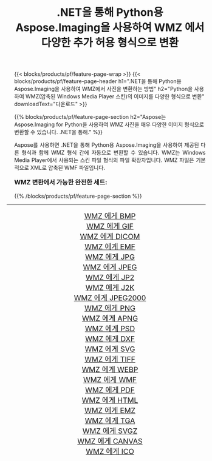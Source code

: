 ﻿---
title: .NET을 통해 Python용 Aspose.Imaging을 사용하여 WMZ 에서 다양한 추가 허용 형식으로 변환 
weight: 3920
url: /ko/python-net/conversion/from/wmz/ 
lang: ko
langdirlevel: 2
locales: zh-hans,ja,it,ru,de,es,fr,nl,id,lt,pl,pt,vi,tr,ko,zh-hant,ar,hi,th,sv,cs,uk,he
description: .NET을 통해 Python용 Aspose.Imaging을 사용하여 WMZ(압축된 Windows Media Player 스킨)에서 다양한 형식으로 빠르게 변환할 수 있습니다.
---

{{< blocks/products/pf/feature-page-wrap >}}
{{< blocks/products/pf/feature-page-header h1=".NET을 통해 Python용 Aspose.Imaging을 사용하여 WMZ에서 사진을 변환하는 방법" h2="Python을 사용하여 WMZ(압축된 Windows Media Player 스킨)의 이미지를 다양한 형식으로 변환" downloadText="다운로드" >}}


{{% blocks/products/pf/feature-page-section  h2="Aspose는 Aspose.Imaging for Python을 사용하여 WMZ 사진을 매우 다양한 이미지 형식으로 변환할 수 있습니다. .NET을 통해." %}}
<p align=justify>Aspose를 사용하면 .NET을 통해 Python용 Aspose.Imaging을 사용하여 제공된 다른 형식과 함께 WMZ 형식 간에 자동으로 변환할 수 있습니다. WMZ는 Windows Media Player에서 사용되는 스킨 파일 형식의 파일 확장자입니다. WMZ 파일은 기본적으로 XML로 압축된 WMF 파일입니다.</p>
<h3 style="margin-top:16px;">
WMZ 변환에서 가능한 완전한 세트:
</h3>
{{% /blocks/products/pf/feature-page-section %}}
<div class="container-fluid productfamilypage bg-gray">
    <div class="convertypes bg-gray agp-content section">
        <div class="container">
		<hr style="margin-left:-20px;"/>
		<div class="row other-converters" style="gap: 10px;font-size: 19px;text-align:center;">
		    <div class='col-md-3 other-converter remove-lp remove-rp'><a href="/imaging/ko/python-net/conversion/wmz-to-bmp/" style="padding:15px;">WMZ 에게 BMP</a></div><div class='col-md-3 other-converter remove-lp remove-rp'><a href="/imaging/ko/python-net/conversion/wmz-to-gif/" style="padding:15px;">WMZ 에게 GIF</a></div><div class='col-md-3 other-converter remove-lp remove-rp'><a href="/imaging/ko/python-net/conversion/wmz-to-dicom/" style="padding:15px;">WMZ 에게 DICOM</a></div><div class='col-md-3 other-converter remove-lp remove-rp'><a href="/imaging/ko/python-net/conversion/wmz-to-emf/" style="padding:15px;">WMZ 에게 EMF</a></div><div class='col-md-3 other-converter remove-lp remove-rp'><a href="/imaging/ko/python-net/conversion/wmz-to-jpg/" style="padding:15px;">WMZ 에게 JPG</a></div><div class='col-md-3 other-converter remove-lp remove-rp'><a href="/imaging/ko/python-net/conversion/wmz-to-jpeg/" style="padding:15px;">WMZ 에게 JPEG</a></div><div class='col-md-3 other-converter remove-lp remove-rp'><a href="/imaging/ko/python-net/conversion/wmz-to-jp2/" style="padding:15px;">WMZ 에게 JP2</a></div><div class='col-md-3 other-converter remove-lp remove-rp'><a href="/imaging/ko/python-net/conversion/wmz-to-j2k/" style="padding:15px;">WMZ 에게 J2K</a></div><div class='col-md-3 other-converter remove-lp remove-rp'><a href="/imaging/ko/python-net/conversion/wmz-to-jpeg2000/" style="padding:15px;">WMZ 에게 JPEG2000</a></div><div class='col-md-3 other-converter remove-lp remove-rp'><a href="/imaging/ko/python-net/conversion/wmz-to-png/" style="padding:15px;">WMZ 에게 PNG</a></div><div class='col-md-3 other-converter remove-lp remove-rp'><a href="/imaging/ko/python-net/conversion/wmz-to-apng/" style="padding:15px;">WMZ 에게 APNG</a></div><div class='col-md-3 other-converter remove-lp remove-rp'><a href="/imaging/ko/python-net/conversion/wmz-to-psd/" style="padding:15px;">WMZ 에게 PSD</a></div><div class='col-md-3 other-converter remove-lp remove-rp'><a href="/imaging/ko/python-net/conversion/wmz-to-dxf/" style="padding:15px;">WMZ 에게 DXF</a></div><div class='col-md-3 other-converter remove-lp remove-rp'><a href="/imaging/ko/python-net/conversion/wmz-to-svg/" style="padding:15px;">WMZ 에게 SVG</a></div><div class='col-md-3 other-converter remove-lp remove-rp'><a href="/imaging/ko/python-net/conversion/wmz-to-tiff/" style="padding:15px;">WMZ 에게 TIFF</a></div><div class='col-md-3 other-converter remove-lp remove-rp'><a href="/imaging/ko/python-net/conversion/wmz-to-webp/" style="padding:15px;">WMZ 에게 WEBP</a></div><div class='col-md-3 other-converter remove-lp remove-rp'><a href="/imaging/ko/python-net/conversion/wmz-to-wmf/" style="padding:15px;">WMZ 에게 WMF</a></div><div class='col-md-3 other-converter remove-lp remove-rp'><a href="/imaging/ko/python-net/conversion/wmz-to-pdf/" style="padding:15px;">WMZ 에게 PDF</a></div><div class='col-md-3 other-converter remove-lp remove-rp'><a href="/imaging/ko/python-net/conversion/wmz-to-html/" style="padding:15px;">WMZ 에게 HTML</a></div><div class='col-md-3 other-converter remove-lp remove-rp'><a href="/imaging/ko/python-net/conversion/wmz-to-emz/" style="padding:15px;">WMZ 에게 EMZ</a></div><div class='col-md-3 other-converter remove-lp remove-rp'><a href="/imaging/ko/python-net/conversion/wmz-to-tga/" style="padding:15px;">WMZ 에게 TGA</a></div><div class='col-md-3 other-converter remove-lp remove-rp'><a href="/imaging/ko/python-net/conversion/wmz-to-svgz/" style="padding:15px;">WMZ 에게 SVGZ</a></div><div class='col-md-3 other-converter remove-lp remove-rp'><a href="/imaging/ko/python-net/conversion/wmz-to-canvas/" style="padding:15px;">WMZ 에게 CANVAS</a></div><div class='col-md-3 other-converter remove-lp remove-rp'><a href="/imaging/ko/python-net/conversion/wmz-to-ico/" style="padding:15px;">WMZ 에게 ICO</a></div>
                </div>
        </div>
    </div>
</div>
<br/>

